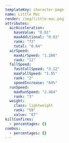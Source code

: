 ```yaml
---
templateKey: character-page
name: Little Mac
render: /img/little-mac.png
attributes:
  airAcceleration:
    baseValue: "0.01"
    maxAdditional: "0.03"
    rank: "72"
    total: "0.04"
  airSpeed:
    maxAirSpeed: "1.208"
    rank: "12"
  fallSpeed:
    fastFallSpeed: "3.12"
    maxFallSpeed: "1.95"
    rank: "2"
    speedIncrease: "60%"
  runSpeed:
    maxRunSpeed: "2.464"
    rank: "3"
  weight:
    class: lightweight
    rank: "59"
    value: "87"
killConfirms:
  - percentages: {}
combos:
  - percentages: {}
---
```

